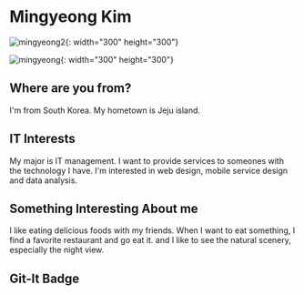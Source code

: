 # Mingyeong Kim 
![mingyeong2](https://user-images.githubusercontent.com/65681568/82521980-09ff1100-9b63-11ea-9f59-99a573b9e6c7.jpg){: width="300" height="300"}

![mingyeong](https://user-images.githubusercontent.com/65681568/82521971-04093000-9b63-11ea-90f7-4b524c23627c.jpg){: width="300" height="300"}


## Where are you from?
I'm from South Korea. My hometown is Jeju island.

## IT Interests
My major is IT management. 
I want to provide services to someones with the technology I have. 
I'm interested in web design, mobile service design and data analysis.

## Something Interesting About me
I like eating delicious foods with my friends. When I want to eat something, I find a favorite restaurant and go eat it. and I like to see the natural scenery, especially the night view.

## Git-It Badge

